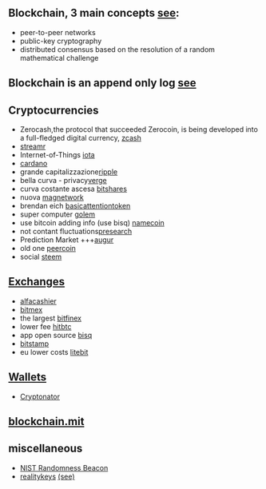 ## Blockchain, 3 main concepts [see](https://marmelab.com/blog/2016/04/28/blockchain-for-web-developers-the-theory.html): 
- peer-to-peer networks
- public-key cryptography
- distributed consensus based on the resolution of a random mathematical challenge
## Blockchain is an append only log [see](https://www.coursera.org/learn/cryptocurrency/lecture/be6cd/bitcoin-as-an-append-only-log)


## Cryptocurrencies
- Zerocash,the protocol that succeeded Zerocoin, is being developed into a full-fledged digital currency, [zcash](https://z.cash/)
- [streamr](https://www.streamr.com/)
- Internet-of-Things [iota](https://iota.org/)
- [cardano](https://www.cardanohub.org)
- grande capitalizzazione[ripple](https://ripple.com/)
- bella curva - privacy[verge](https://vergecurrency.com/)
- curva costante ascesa [bitshares](https://bitshares.org/)
- nuova [magnetwork](http://magnetwork.io/)
- brendan eich [basicattentiontoken](https://basicattentiontoken.org/)
- super computer [golem](https://golem.network/)
- use bitcoin adding info (use bisq) [namecoin](https://www.namecoin.org/)
- not contant fluctuations[presearch](https://www.presearch.io)
- Prediction Market +++[augur](https://augur.net/)
- old one [peercoin](https://peercoin.net/)
- social [steem](https://steem.io/)


## [Exchanges](https://getmonero.org/community/merchants/#exchanges)
- [alfacashier](https://www.alfacashier.com/buy/monero)
- [bitmex](https://www.bitmex.com/app/trade/XMRZ17)
- the largest [bitfinex](https://www.bitfinex.com/)
- lower fee [hitbtc](https://hitbtc.com/)
- app open source [bisq](https://bisq.network/)
- [bitstamp](https://www.bitstamp.net/)
- eu lower costs [litebit](https://www.litebit.eu/en)


## [Wallets](https://www.zcashcommunity.com/wallets/)
- [Cryptonator](https://www.cryptonator.com/)

## [blockchain.mit](http://blockchain.mit.edu/)

## miscellaneous
- [NIST Randomness Beacon](https://beacon.nist.gov/home)
- [realitykeys](https://www.realitykeys.com/) [(see)](https://www.coursera.org/learn/cryptocurrency/lecture/ke2XY/prediction-markets-real-world-data-feeds)